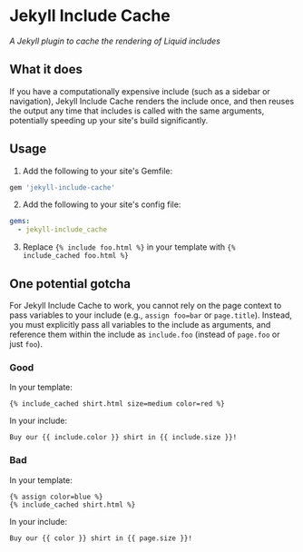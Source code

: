 # Jekyll Include Cache

*A Jekyll plugin to cache the rendering of Liquid includes*

## What it does

If you have a computationally expensive include (such as a sidebar or navigation), Jekyll Include Cache renders the include once, and then reuses the output any time that includes is called with the same arguments, potentially speeding up your site's build significantly.

## Usage

1. Add the following to your site's Gemfile:

  ```ruby
  gem 'jekyll-include-cache'
  ```

2. Add the following to your site's config file:

  ```yml
  gems:
    - jekyll-include_cache
  ```

3. Replace `{% include foo.html %}` in your template with `{% include_cached foo.html %}`

## One potential gotcha

For Jekyll Include Cache to work, you cannot rely on the page context to pass variables to your include (e.g., `assign foo=bar` or `page.title`). Instead, you must explicitly pass all variables to the include as arguments, and reference them within the include as `include.foo` (instead of `page.foo` or just `foo`).

### Good

In your template:

```liquid
{% include_cached shirt.html size=medium color=red %}
```

In your include:

```liquid
Buy our {{ include.color }} shirt in {{ include.size }}!
```

### Bad

In your template:

```liquid
{% assign color=blue %}
{% include_cached shirt.html %}
```

In your include:

```liquid
Buy our {{ color }} shirt in {{ page.size }}!
```
